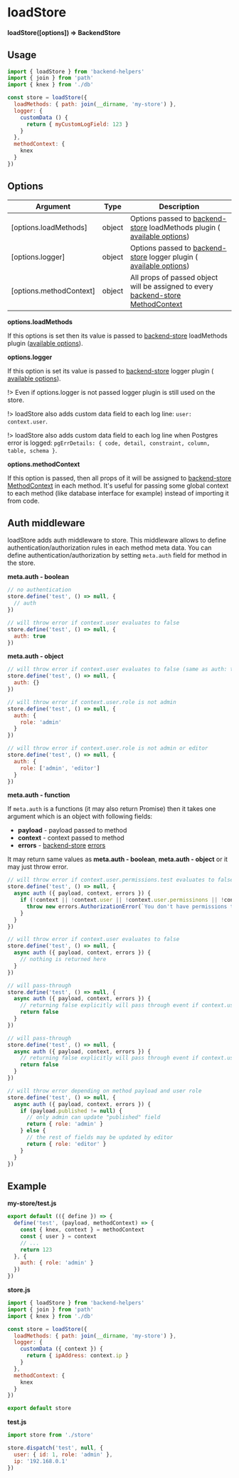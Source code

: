# loadStore

#### loadStore([options]) => BackendStore

## Usage

```js
import { loadStore } from 'backend-helpers'
import { join } from 'path'
import { knex } from './db'

const store = loadStore({
  loadMethods: { path: join(__dirname, 'my-store') },
  logger: {
    customData () {
      return { myCustomLogField: 123 }
    }
  },
  methodContext: {
    knex
  }
})
```

## Options

| Argument              | Type     | Description
|-----------------------|----------|------------
| [options.loadMethods] | object   | Options passed to [backend-store](https://github.com/alekbarszczewski/backend-store) loadMethods plugin ( [available options](https://alekbarszczewski.github.io/backend-store/#/load-methods?id=options))
| [options.logger]      | object   | Options passed to [backend-store](https://github.com/alekbarszczewski/backend-store) logger plugin ( [available options](https://alekbarszczewski.github.io/backend-store/#/logger?id=options))
| [options.methodContext] | object | All props of passed object will be assigned to every [backend-store](https://github.com/alekbarszczewski/backend-store) [MethodContext](https://alekbarszczewski.github.io/backend-store/#/store?id=method-context)

**options.loadMethods**

If this options is set then its value is passed to [backend-store](https://github.com/alekbarszczewski/backend-store) loadMethods plugin ([available options](https://alekbarszczewski.github.io/backend-store/#/load-methods?id=options)).

**options.logger**

If this option is set its value is passed to [backend-store](https://github.com/alekbarszczewski/backend-store) logger plugin ( [available options](https://alekbarszczewski.github.io/backend-store/#/logger?id=options)).

!> Even if options.logger is not passed logger plugin is still used on the store.

!> loadStore also adds custom data field to each log line: `user: context.user`.

!> loadStore also adds custom data field to each log line when Postgres error is logged: `pgErrDetails: { code, detail, constraint, column, table, schema }`.

**options.methodContext**

If this option is passed, then all props of it will be assigned to [backend-store](https://github.com/alekbarszczewski/backend-store) [MethodContext](https://alekbarszczewski.github.io/backend-store/#/store?id=method-context) in each method.
It's useful for passing some global context to each method (like database interface for example) instead of importing it from code.

## Auth middleware

loadStore adds auth middleware to store.
This middleware allows to define authentication/authorization rules in each method meta data.
You can define authentication/authorization by setting `meta.auth` field for method in the store.

**meta.auth - boolean**

```js
// no authentication
store.define('test', () => null, {
  // auth
})

// will throw error if context.user evaluates to false
store.define('test', () => null, {
  auth: true
})
```

**meta.auth - object**

```js
// will throw error if context.user evaluates to false (same as auth: true)
store.define('test', () => null, {
  auth: {}
})

// will throw error if context.user.role is not admin
store.define('test', () => null, {
  auth: {
    role: 'admin'
  }
})

// will throw error if context.user.role is not admin or editor
store.define('test', () => null, {
  auth: {
    role: ['admin', 'editor']
  }
})
```

**meta.auth - function**

If `meta.auth` is a functions (it may also return Promise) then it takes one argument which is an object with following fields:

* **payload** - payload passed to method
* **context** - context passed to method
* **errors** - [backend-store](https://github.com/alekbarszczewski/backend-store) [errors](https://alekbarszczewski.github.io/backend-store/#/errors?id=errors)

It may return same values as **meta.auth - boolean**, **meta.auth - object** or it may just throw error.

```js
// will throw error if context.user.permissions.test evaluates to false
store.define('test', () => null, {
  async auth ({ payload, context, errors }) {
    if (!context || !context.user || !context.user.permissinons || !context.user.permissions.test) {
      throw new errors.AuthorizationError(`You don't have permissions to test`)
    }
  }
})

// will throw error if context.user evaluates to false
store.define('test', () => null, {
  async auth ({ payload, context, errors }) {
    // nothing is returned here
  }
})

// will pass-through
store.define('test', () => null, {
  async auth ({ payload, context, errors }) {
    // returning false explicitly will pass through event if context.user evaluates to false
    return false
  }
})

// will pass-through
store.define('test', () => null, {
  async auth ({ payload, context, errors }) {
    // returning false explicitly will pass through event if context.user evaluates to false
    return false
  }
})

// will throw error depending on method payload and user role
store.define('test', () => null, {
  async auth ({ payload, context, errors }) {
    if (payload.published != null) {
      // only admin can update "published" field
      return { role: 'admin' }
    } else {
      // the rest of fields may be updated by editor
      return { role: 'editor' }
    }
  }
})
```

## Example

**my-store/test.js**

```js
export default (({ define }) => {
  define('test', (payload, methodContext) => {
    const { knex, context } = methodContext
    const { user } = context
    // ...
    return 123
  }, {
    auth: { role: 'admin' }
  })
})
```

**store.js**

```js
import { loadStore } from 'backend-helpers'
import { join } from 'path'
import { knex } from './db'

const store = loadStore({
  loadMethods: { path: join(__dirname, 'my-store') },
  logger: {
    customData ({ context }) {
      return { ipAddress: context.ip }
    }
  },
  methodContext: {
    knex
  }
})

export default store
```

**test.js**

```js
import store from './store'

store.dispatch('test', null, {
  user: { id: 1, role: 'admin' },
  ip: '192.168.0.1'
})
```
